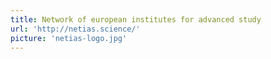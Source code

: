 ```yaml
---
title: Network of european institutes for advanced study
url: 'http://netias.science/'
picture: 'netias-logo.jpg'
---
```

